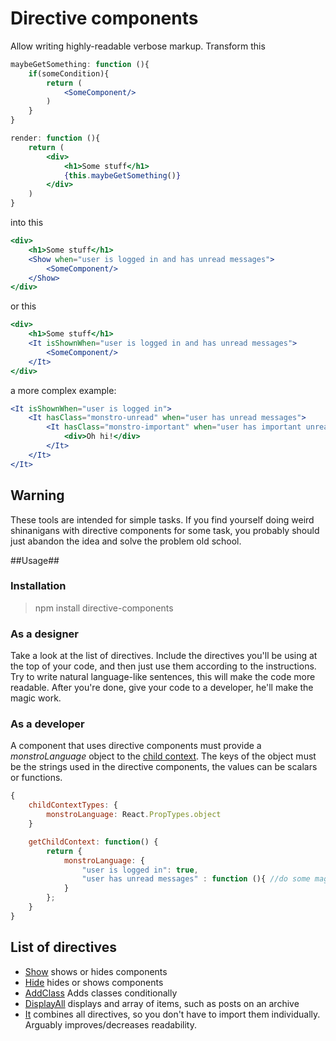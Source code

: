 # Directive components #

Allow writing highly-readable verbose markup. Transform this  
```jsx
maybeGetSomething: function (){
    if(someCondition){
        return (
            <SomeComponent/>
        )
    }
}

render: function (){
    return (
        <div>
            <h1>Some stuff</h1>
            {this.maybeGetSomething()}
        </div>
    )
}
```
into this
```jsx
<div>
    <h1>Some stuff</h1>
    <Show when="user is logged in and has unread messages">
        <SomeComponent/>
    </Show>
</div>
```
or this
```jsx
<div>
    <h1>Some stuff</h1>
    <It isShownWhen="user is logged in and has unread messages">
        <SomeComponent/>
    </It>
</div>
```
a more complex example:
```jsx
<It isShownWhen="user is logged in">
    <It hasClass="monstro-unread" when="user has unread messages">
        <It hasClass="monstro-important" when="user has important unread messages">
            <div>Oh hi!</div>
        </It>
    </It>
</It>
```
## Warning ##
These tools are intended for simple tasks. If you find yourself doing weird shinanigans with directive components for some task, you probably should just abandon the idea and solve the problem old school.

##Usage##

### Installation ###
>npm install directive-components

### As a designer ###
Take a look at the list of directives. Include the directives you'll be using at the top of your code, and then just use them according to the instructions. Try to write natural language-like sentences, this will make the code more readable.
After you're done, give your code to a developer, he'll make the magic work.

### As a developer ###
A component that uses directive components must provide a _monstroLanguage_ object to the [child context](https://gist.github.com/simenbrekken/11253438).
The keys of the object must be the strings used in the directive components, the values can be scalars or functions.
```js
{
    childContextTypes: {
        monstroLanguage: React.PropTypes.object
    }

    getChildContext: function() {
        return {
            monstroLanguage: {
                "user is logged in": true,
                "user has unread messages" : function (){ //do some magic }
            }
        };
    }
}
```

## List of directives ##

* [Show](https://github.com/MonstroThemes/directive-components/tree/master/show) shows or hides components
* [Hide](https://github.com/MonstroThemes/directive-components/tree/master/hide) hides or shows components
* [AddClass](https://github.com/MonstroThemes/directive-components/tree/master/add-class) Adds classes conditionally
* [DisplayAll](https://github.com/MonstroThemes/directive-components/tree/master/display-all) displays and array of items, such as posts on an archive
* [It](https://github.com/MonstroThemes/directive-components/tree/master/it) combines all directives, so you don't have to import them individually. Arguably improves/decreases readability.
